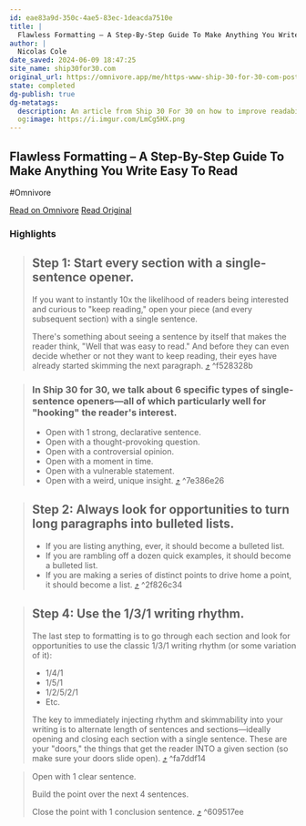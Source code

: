 ```yaml
---
id: eae83a9d-350c-4ae5-83ec-1deacda7510e
title: |
  Flawless Formatting – A Step-By-Step Guide To Make Anything You Write Easy To Read
author: |
  Nicolas Cole
date_saved: 2024-06-09 18:47:25
site_name: ship30for30.com
original_url: https://omnivore.app/me/https-www-ship-30-for-30-com-post-flawless-formatting-a-step-by--18ffbc06830
state: completed
dg-publish: true
dg-metatags:
  description: An article from Ship 30 For 30 on how to improve readability and clarity of written digital content.
  og:image: https://i.imgur.com/LmCg5HX.png
---
```


## Flawless Formatting – A Step-By-Step Guide To Make Anything You Write Easy To Read
#Omnivore

[Read on Omnivore](https://omnivore.app/me/https-www-ship-30-for-30-com-post-flawless-formatting-a-step-by--18ffbc06830)
[Read Original](https://www.ship30for30.com/post/flawless-formatting-a-step-by-step-guide-to-make-anything-you-write-easy-to-read-and-skimmable)

### Highlights

> ## Step 1: Start every section with a single-sentence opener.
> 
> If you want to instantly 10x the likelihood of readers being interested and curious to "keep reading," open your piece (and every subsequent section) with a single sentence.
> 
> There's something about seeing a sentence by itself that makes the reader think, "Well that was easy to read." And before they can even decide whether or not they want to keep reading, their eyes have already started skimming the next paragraph. [⤴️](https://omnivore.app/me/https-www-ship-30-for-30-com-post-flawless-formatting-a-step-by--18ffbc06830#f528328b-bbed-4f6c-a0a4-023d77b18e7c)  ^f528328b

> ### In Ship 30 for 30, we talk about 6 specific types of single-sentence openers—all of which particularly well for "hooking" the reader's interest.
> 
> * Open with 1 strong, declarative sentence.
> * Open with a thought-provoking question.
> * Open with a controversial opinion.
> * Open with a moment in time.
> * Open with a vulnerable statement.
> * Open with a weird, unique insight. [⤴️](https://omnivore.app/me/https-www-ship-30-for-30-com-post-flawless-formatting-a-step-by--18ffbc06830#7e386e26-913c-41a5-8c44-913f740bdf50)  ^7e386e26

> ## Step 2: Always look for opportunities to turn long paragraphs into bulleted lists.
> 
> * If you are listing anything, ever, it should become a bulleted list.
> * If you are rambling off a dozen quick examples, it should become a bulleted list.
> * If you are making a series of distinct points to drive home a point, it should become a list. [⤴️](https://omnivore.app/me/https-www-ship-30-for-30-com-post-flawless-formatting-a-step-by--18ffbc06830#2f826c34-20d4-4f43-8b62-145ff32a2bef)  ^2f826c34

> ## Step 4: Use the 1/3/1 writing rhythm.
> 
> The last step to formatting is to go through each section and look for opportunities to use the classic 1/3/1 writing rhythm (or some variation of it):
> 
> * 1/4/1
> * 1/5/1
> * 1/2/5/2/1
> * Etc.
> 
> The key to immediately injecting rhythm and skimmability into your writing is to alternate length of sentences and sections—ideally opening and closing each section with a single sentence. These are your "doors," the things that get the reader INTO a given section (so make sure your doors slide open). [⤴️](https://omnivore.app/me/https-www-ship-30-for-30-com-post-flawless-formatting-a-step-by--18ffbc06830#fa7ddf14-5c52-4f48-aab2-e6dc225e1445)  ^fa7ddf14

> Open with 1 clear sentence.
> 
> Build the point over the next 4 sentences.
> 
> Close the point with 1 conclusion sentence. [⤴️](https://omnivore.app/me/https-www-ship-30-for-30-com-post-flawless-formatting-a-step-by--18ffbc06830#609517ee-67ec-4053-9f94-9870c94ea869)  ^609517ee

